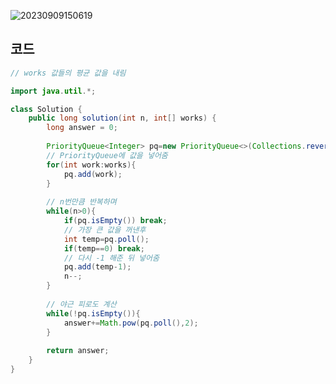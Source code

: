 ![20230909150619](https://github.com/Morning-Algorithm-Study-2023/Algorithm/assets/121210456/32638641-dc5c-4979-91bc-246fc8cf4554)

## 코드
```java
// works 값들의 평균 값을 내림

import java.util.*;

class Solution {
    public long solution(int n, int[] works) {
        long answer = 0;
        
        PriorityQueue<Integer> pq=new PriorityQueue<>(Collections.reverseOrder());
        // PriorityQueue에 값을 넣어줌
        for(int work:works){
            pq.add(work);
        }
        
        // n번만큼 반복하며
        while(n>0){
            if(pq.isEmpty()) break;
            // 가장 큰 값을 꺼낸후
            int temp=pq.poll();
            if(temp==0) break;
            // 다시 -1 해준 뒤 넣어줌
            pq.add(temp-1);
            n--;
        }
        
        // 야근 피로도 계산
        while(!pq.isEmpty()){
            answer+=Math.pow(pq.poll(),2);
        }
        
        return answer;
    }
}
```
